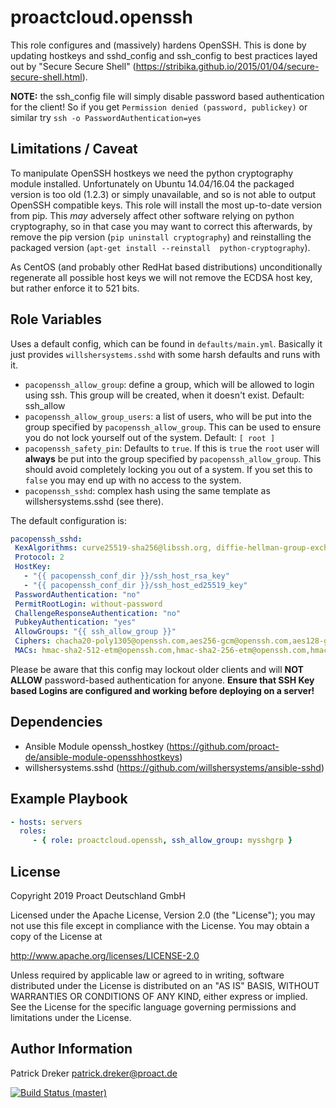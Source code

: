 # proactcloud.openssh

This role configures and (massively) hardens OpenSSH. This is done by updating hostkeys and sshd_config and ssh_config to best practices layed out by "Secure Secure Shell" (<https://stribika.github.io/2015/01/04/secure-secure-shell.html>).

**NOTE:** the ssh_config file will simply disable password based authentication for the client! So if you get `Permission denied (password, publickey)` or similar try `ssh -o PasswordAuthentication=yes`

## Limitations / Caveat

To manipulate OpenSSH hostkeys we need the python cryptography module installed. Unfortunately on Ubuntu 14.04/16.04 the packaged version is too old (1.2.3) or simply unavailable, and so is not able to output OpenSSH compatible keys. This role will install the most up-to-date version from pip. This *may* adversely affect other software relying on python cryptography, so in that case you may want to correct this afterwards, by remove the pip version (`pip uninstall cryptography`) and reinstalling the packaged version (`apt-get install --reinstall  python-cryptography`).

As CentOS (and probably other RedHat based distributions) unconditionally regenerate all possible host keys we will not remove the ECDSA host key, but rather enforce it to 521 bits.

## Role Variables

Uses a default config, which can be found in `defaults/main.yml`. Basically it just provides `willshersystems.sshd` with some harsh defaults and runs with it.

* `pacopenssh_allow_group`: define a group, which will be allowed to login using ssh. This group will be created, when it doesn't exist. Default: ssh_allow
* `pacopenssh_allow_group_users`: a list of users, who will be put into the group specified by `pacopenssh_allow_group`. This can be used to ensure you do not lock yourself out of the system. Default: `[ root ]`
* `pacopenssh_safety_pin`: Defaults to `true`. If this is `true` the `root` user will **always** be put into the group specified by `pacopenssh_allow_group`. This should avoid completely locking you out of a system. If you set this to `false` you may end up with no access to the system.
* `pacopenssh_sshd`: complex hash using the same template as willshersystems.sshd (see there).

 The default configuration is:

 ```yaml
 pacopenssh_sshd:
  KexAlgorithms: curve25519-sha256@libssh.org, diffie-hellman-group-exchange-sha256
  Protocol: 2
  HostKey:
    - "{{ pacopenssh_conf_dir }}/ssh_host_rsa_key"
    - "{{ pacopenssh_conf_dir }}/ssh_host_ed25519_key"
  PasswordAuthentication: "no"
  PermitRootLogin: without-password
  ChallengeResponseAuthentication: "no"
  PubkeyAuthentication: "yes"
  AllowGroups: "{{ ssh_allow_group }}"
  Ciphers: chacha20-poly1305@openssh.com,aes256-gcm@openssh.com,aes128-gcm@openssh.com,aes256-ctr,aes192-ctr,aes128-ctr
  MACs: hmac-sha2-512-etm@openssh.com,hmac-sha2-256-etm@openssh.com,hmac-ripemd160-etm@openssh.com,umac-128-etm@openssh.com,hmac-sha2-512,hmac-sha2-256,hmac-ripemd160,umac-128@openssh.com
```

Please be aware that this config may lockout older clients and will **NOT ALLOW** password-based authentication for anyone. **Ensure that SSH Key based Logins are configured and working before deploying on a server!**

## Dependencies

* Ansible Module openssh_hostkey (<https://github.com/proact-de/ansible-module-opensshhostkeys>)
* willshersystems.sshd (<https://github.com/willshersystems/ansible-sshd>)

## Example Playbook

```yml
- hosts: servers
  roles:
     - { role: proactcloud.openssh, ssh_allow_group: mysshgrp }
```

## License

Copyright 2019 Proact Deutschland GmbH

Licensed under the Apache License, Version 2.0 (the "License");
you may not use this file except in compliance with the License.
You may obtain a copy of the License at

<http://www.apache.org/licenses/LICENSE-2.0>

Unless required by applicable law or agreed to in writing, software
distributed under the License is distributed on an "AS IS" BASIS,
WITHOUT WARRANTIES OR CONDITIONS OF ANY KIND, either express or implied.
See the License for the specific language governing permissions and
limitations under the License.

## Author Information

Patrick Dreker <patrick.dreker@proact.de>

[![Build Status (master)](https://travis-ci.org/proact-de/ansible-role-openssh.svg?branch=master)](https://travis-ci.org/proact-de/ansible-role-openssh)
